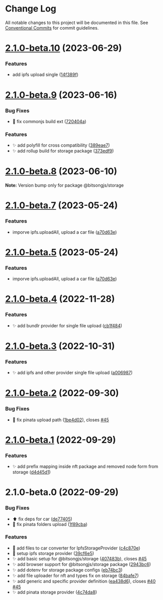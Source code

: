# Change Log

All notable changes to this project will be documented in this file.
See [Conventional Commits](https://conventionalcommits.org) for commit guidelines.

# [2.1.0-beta.10](https://github.com/bitsongofficial/bitsongjs/compare/@bitsongjs/storage@2.1.0-beta.9...@bitsongjs/storage@2.1.0-beta.10) (2023-06-29)


### Features

* add ipfs upload single ([14f389f](https://github.com/bitsongofficial/bitsongjs/commit/14f389f355dec246a96c0d4cf0205ee3bce1462e))





# [2.1.0-beta.9](https://github.com/bitsongofficial/bitsongjs/compare/@bitsongjs/storage@2.1.0-beta.8...@bitsongjs/storage@2.1.0-beta.9) (2023-06-16)


### Bug Fixes

* :wrench: fix commonjs build ext ([720404a](https://github.com/bitsongofficial/bitsongjs/commit/720404ab6a1089a45fa1ac522a87cb09836094a0))


### Features

* :sparkles: add polyfill for cross compatibility ([389eae7](https://github.com/bitsongofficial/bitsongjs/commit/389eae78cb211f45898649fe622eb330398074da))
* :sparkles: add rollup build for storage package ([373edf9](https://github.com/bitsongofficial/bitsongjs/commit/373edf916228be143484784ade65288e5a326471))





# [2.1.0-beta.8](https://github.com/bitsongofficial/bitsongjs/compare/@bitsongjs/storage@2.1.0-beta.7...@bitsongjs/storage@2.1.0-beta.8) (2023-06-10)

**Note:** Version bump only for package @bitsongjs/storage





# [2.1.0-beta.7](https://github.com/bitsongofficial/bitsongjs/compare/@bitsongjs/storage@2.1.0-beta.4...@bitsongjs/storage@2.1.0-beta.7) (2023-05-24)


### Features

* imporve ipfs.uploadAll, upload a car file ([a70d63e](https://github.com/bitsongofficial/bitsongjs/commit/a70d63e709458e83af602065af932859d75295a7))





# [2.1.0-beta.5](https://github.com/bitsongofficial/bitsongjs/compare/@bitsongjs/storage@2.1.0-beta.4...@bitsongjs/storage@2.1.0-beta.5) (2023-05-24)


### Features

* imporve ipfs.uploadAll, upload a car file ([a70d63e](https://github.com/bitsongofficial/bitsongjs/commit/a70d63e709458e83af602065af932859d75295a7))





# [2.1.0-beta.4](https://github.com/bitsongofficial/bitsongjs/compare/@bitsongjs/storage@2.1.0-beta.3...@bitsongjs/storage@2.1.0-beta.4) (2022-11-28)


### Features

* :sparkles: add bundlr provider for single file upload ([cb1f484](https://github.com/bitsongofficial/bitsongjs/commit/cb1f484e68ef8e02a92f65250df94feb1f961f6d))





# [2.1.0-beta.3](https://github.com/bitsongofficial/bitsongjs/compare/@bitsongjs/storage@2.1.0-beta.2...@bitsongjs/storage@2.1.0-beta.3) (2022-10-31)


### Features

* :sparkles: add ipfs and other provider single file upload ([a006987](https://github.com/bitsongofficial/bitsongjs/commit/a00698726b0682dacf42e025292746e472044b88))





# [2.1.0-beta.2](https://github.com/bitsongofficial/bitsongjs/compare/@bitsongjs/storage@2.1.0-beta.1...@bitsongjs/storage@2.1.0-beta.2) (2022-09-30)


### Bug Fixes

* :bug: fix pinata upload path ([1be4d02](https://github.com/bitsongofficial/bitsongjs/commit/1be4d0249805be31bd50cf4e8d10bf4392ad5c56)), closes [#45](https://github.com/bitsongofficial/bitsongjs/issues/45)





# [2.1.0-beta.1](https://github.com/bitsongofficial/bitsongjs/compare/@bitsongjs/storage@2.1.0-beta.0...@bitsongjs/storage@2.1.0-beta.1) (2022-09-29)


### Features

* :sparkles: add prefix mapping inside nft package and removed node form from storage ([d4d45d1](https://github.com/bitsongofficial/bitsongjs/commit/d4d45d13bf347f720f7e352eb5c16e16b839388e))





# 2.1.0-beta.0 (2022-09-29)


### Bug Fixes

* :arrow_up: fix deps for car ([de77405](https://github.com/bitsongofficial/bitsongjs/commit/de77405c39e8e0ab9d379b08e5099c72ad6793c1))
* :bug: fix pinata folders upload ([1f89cba](https://github.com/bitsongofficial/bitsongjs/commit/1f89cbaa1eca9d82e7d1be312823fa6dc409820a))


### Features

* :construction: add files to car converter for IpfsStorageProvider ([c4c870e](https://github.com/bitsongofficial/bitsongjs/commit/c4c870e7fea84b9fdfa31fb668faf2ed25a916f9))
* :construction: setup ipfs storage provider ([39cf6e5](https://github.com/bitsongofficial/bitsongjs/commit/39cf6e5908fc775c23a1f0b75a4895c7bed930f9))
* :sparkles: add basic setup for @bitsongjs/storage ([407483b](https://github.com/bitsongofficial/bitsongjs/commit/407483b02596e82523507eeabe3974ccae071a47)), closes [#45](https://github.com/bitsongofficial/bitsongjs/issues/45)
* :sparkles: add browser support for @bitsongjs/storage package ([2943bc6](https://github.com/bitsongofficial/bitsongjs/commit/2943bc6827d0d704c338ec0ddfca6e47199c1304))
* :sparkles: add dotenv for storage package configs ([eb74bc3](https://github.com/bitsongofficial/bitsongjs/commit/eb74bc3aafbd6168607a4959e812d35d5a24c54b))
* :sparkles: add file uploader for nft and types fix on storage ([84bafe7](https://github.com/bitsongofficial/bitsongjs/commit/84bafe7e1e120267f0fcff1c99294d0b96f1350a))
* :sparkles: add generic and specific provider definition ([ea438d6](https://github.com/bitsongofficial/bitsongjs/commit/ea438d6518e79d6c006387cf0c5212ab1f1f8e77)), closes [#40](https://github.com/bitsongofficial/bitsongjs/issues/40) [#45](https://github.com/bitsongofficial/bitsongjs/issues/45)
* :sparkles: add pinata storage provider ([4c74da8](https://github.com/bitsongofficial/bitsongjs/commit/4c74da8855612a99319510f848af96eadd7f7d68))
